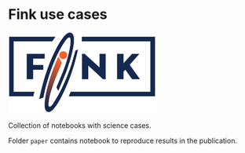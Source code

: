 # Fink use cases

<img src="notebooks/img/Fink_PrimaryLogo_WEB.png" width=300 />

Collection of notebooks with science cases.

Folder ``paper`` contains notebook to reproduce results in the publication. 
